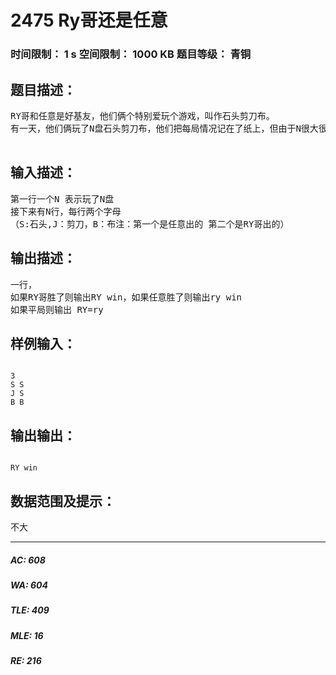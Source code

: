 # 2475 Ry哥还是任意   
### 时间限制： 1 s     空间限制： 1000 KB     题目等级： 青铜  
## 题目描述：  

<pre>
RY哥和任意是好基友，他们俩个特别爱玩个游戏，叫作石头剪刀布。
有一天，他们俩玩了N盘石头剪刀布，他们把每局情况记在了纸上，但由于N很大很大，所以RY哥不知道谁赢谁输了，然后他去问任意，任意灵机一动，便告诉RY哥你输了，RY哥不相信。你能告诉他们俩个到底谁赢了吗？
 
</pre>
  
  
## 输入描述：  

<pre>
第一行一个N 表示玩了N盘
接下来有N行，每行两个字母
（S:石头,J：剪刀，B：布注：第一个是任意出的 第二个是RY哥出的）
</pre>
  
  
## 输出描述：  

<pre>
一行，
如果RY哥胜了则输出RY win，如果任意胜了则输出ry win
如果平局则输出 RY=ry
</pre>
  
  
## 样例输入：  

<pre><code>
3
S S
J S
B B
</code></pre>
  
  
## 输出输出：  

<pre><code>
RY win
</code></pre>
  
  
## 数据范围及提示：  

<pre>
不大
</pre>
  
  
***  

##### AC: 608  
##### WA: 604  
##### TLE: 409  
##### MLE: 16  
##### RE: 216  
